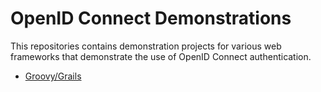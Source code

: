# OpenID Connect Demonstrations

This repositories contains demonstration projects for various
web frameworks that demonstrate the use of OpenID Connect 
authentication.

* [Groovy/Grails](grails/docs/README.md)